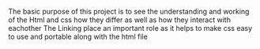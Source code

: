 The basic purpose of this project is to see the understanding and working of the Html and css how they differ as well as how they interact with eachother 
The Linking place an important role as it helps to make css easy to use and portable along with the html file
